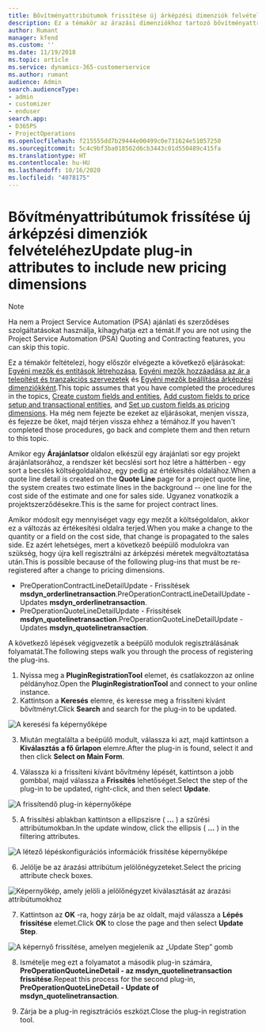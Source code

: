 ```yaml
---
title: Bővítményattribútumok frissítése új árképzési dimenziók felvételéhez
description: Ez a témakör az árazási dimenziókhoz tartozó bővítményattribútumok frissítéséről nyújt információt.
author: Rumant
manager: kfend
ms.custom: ''
ms.date: 11/19/2018
ms.topic: article
ms.service: dynamics-365-customerservice
ms.author: rumant
audience: Admin
search.audienceType:
- admin
- customizer
- enduser
search.app:
- D365PS
- ProjectOperations
ms.openlocfilehash: f215555dd7b29444e00499c0e731624e51057250
ms.sourcegitcommit: 5c4c9bf3ba018562d6cb3443c01d550489c415fa
ms.translationtype: HT
ms.contentlocale: hu-HU
ms.lasthandoff: 10/16/2020
ms.locfileid: "4078175"
---
```

# <a name="update-plug-in-attributes-to-include-new-pricing-dimensions"></a><span data-ttu-id="e1a94-103">Bővítményattribútumok frissítése új árképzési dimenziók felvételéhez</span><span class="sxs-lookup"><span data-stu-id="e1a94-103">Update plug-in attributes to include new pricing dimensions</span></span>

> [!NOTE]
> <span data-ttu-id="e1a94-104">Ha nem a Project Service Automation (PSA) ajánlati és szerződéses szolgáltatásokat használja, kihagyhatja ezt a témát.</span><span class="sxs-lookup"><span data-stu-id="e1a94-104">If you are not using the Project Service Automation (PSA) Quoting and Contracting features, you can skip this topic.</span></span>

<span data-ttu-id="e1a94-105">Ez a témakör feltételezi, hogy először elvégezte a következő eljárásokat: [Egyéni mezők és entitások létrehozása](create-custom-fields-entities.md), [Egyéni mezők hozzáadása az ár a telepítést és tranzakciós szervezetek](field-references.md) és [Egyéni mezők beállítása árképzési dimenziókként](set-up-pricing-dimensions.md).</span><span class="sxs-lookup"><span data-stu-id="e1a94-105">This topic assumes that you have completed the procedures in the topics, [Create custom fields and entities](create-custom-fields-entities.md), [Add custom fields to price setup and transactional entities](field-references.md), and [Set up custom fields as pricing dimensions](set-up-pricing-dimensions.md).</span></span> <span data-ttu-id="e1a94-106">Ha még nem fejezte be ezeket az eljárásokat, menjen vissza, és fejezze be őket, majd térjen vissza ehhez a témához.</span><span class="sxs-lookup"><span data-stu-id="e1a94-106">If you haven't completed those procedures, go back and complete them and then return to this topic.</span></span>

<span data-ttu-id="e1a94-107">Amikor egy **Árajánlatsor** oldalon elkészül egy árajánlati sor egy projekt árajánlatsorához, a rendszer két becslési sort hoz létre a háttérben - egy sort a becslés költségoldalához, egy pedig az értékesítés oldalához.</span><span class="sxs-lookup"><span data-stu-id="e1a94-107">When a quote line detail is created on the **Quote Line** page for a project quote line, the system creates two estimate lines in the background -- one line for the cost side of the estimate and one for sales side.</span></span> <span data-ttu-id="e1a94-108">Ugyanez vonatkozik a projektszerződésekre.</span><span class="sxs-lookup"><span data-stu-id="e1a94-108">This is the same  for project contract lines.</span></span>

<span data-ttu-id="e1a94-109">Amikor módosít egy mennyiséget vagy egy mezőt a költségoldalon, akkor ez a változás az értékesítési oldalra terjed.</span><span class="sxs-lookup"><span data-stu-id="e1a94-109">When you make a change to the quantity or a field on the cost side, that change is propagated to the sales side.</span></span> <span data-ttu-id="e1a94-110">Ez azért lehetséges, mert a következő beépülő modulokra van szükség, hogy újra kell regisztrálni az árképzési méretek megváltoztatása után.</span><span class="sxs-lookup"><span data-stu-id="e1a94-110">This is possible because of the following plug-ins that must be re-registered after a change to pricing dimensions.</span></span>

- <span data-ttu-id="e1a94-111">PreOperationContractLineDetailUpdate - Frissítések **msdyn_orderlinetransaction**.</span><span class="sxs-lookup"><span data-stu-id="e1a94-111">PreOperationContractLineDetailUpdate - Updates **msdyn_orderlinetransaction**.</span></span>
- <span data-ttu-id="e1a94-112">PreOperationQuoteLineDetailUpdate - Frissítések **msdyn_quotelinetransaction**.</span><span class="sxs-lookup"><span data-stu-id="e1a94-112">PreOperationQuoteLineDetailUpdate - Updates **msdyn_quotelinetransaction**.</span></span>

<span data-ttu-id="e1a94-113">A következő lépések végigvezetik a beépülő modulok regisztrálásának folyamatát.</span><span class="sxs-lookup"><span data-stu-id="e1a94-113">The following steps walk you through the process of registering the plug-ins.</span></span>

1. <span data-ttu-id="e1a94-114">Nyissa meg a **PluginRegistrationTool** elemet, és csatlakozzon az online példányhoz.</span><span class="sxs-lookup"><span data-stu-id="e1a94-114">Open the **PluginRegistrationTool** and connect to your online instance.</span></span>
2. <span data-ttu-id="e1a94-115">Kattintson a **Keresés** elemre, és keresse meg a frissíteni kívánt bővítményt.</span><span class="sxs-lookup"><span data-stu-id="e1a94-115">Click **Search** and search for the plug-in to be updated.</span></span>

 ![A keresési fa képernyőképe](media/PRT-1.png)

3. <span data-ttu-id="e1a94-117">Miután megtalálta a beépülő modult, válassza ki azt, majd kattintson a **Kiválasztás a fő űrlapon** elemre.</span><span class="sxs-lookup"><span data-stu-id="e1a94-117">After the plug-in is found, select it and then click **Select on Main Form**.</span></span>

4. <span data-ttu-id="e1a94-118">Válassza ki a frissíteni kívánt bővítmény lépését, kattintson a jobb gombbal, majd válassza a **Frissítés** lehetőséget.</span><span class="sxs-lookup"><span data-stu-id="e1a94-118">Select the step of the plug-in to be updated, right-click, and then select **Update**.</span></span>

 ![A frissítendő plug-in képernyőképe](media/PRT-2.png)
 
5. <span data-ttu-id="e1a94-120">A frissítési ablakban kattintson a ellipszisre ( **...** ) a szűrési attribútumokban.</span><span class="sxs-lookup"><span data-stu-id="e1a94-120">In the update window, click the ellipsis ( **...** ) in the filtering attributes.</span></span>

 ![A létező lépéskonfigurációs információk frissítése képernyőképe](media/PRT-3.png)
 
6. <span data-ttu-id="e1a94-122">Jelölje be az árazási attribútum jelölőnégyzeteket.</span><span class="sxs-lookup"><span data-stu-id="e1a94-122">Select the pricing attribute check boxes.</span></span>

 ![Képernyőkép, amely jelöli a jelölőnégyzet kiválasztását az árazási attribútumokhoz](media/PRT-4.png)

7. <span data-ttu-id="e1a94-124">Kattintson az **OK** -ra, hogy zárja be az oldalt, majd válassza a **Lépés frissítése** elemet.</span><span class="sxs-lookup"><span data-stu-id="e1a94-124">Click **OK** to close the page and then select **Update Step**.</span></span>

 ![A képernyő frissítése, amelyen megjelenik az „Update Step” gomb](media/PRT-5.png)
 
8. <span data-ttu-id="e1a94-126">Ismételje meg ezt a folyamatot a második plug-in számára, **PreOperationQuoteLineDetail - az msdyn_quotelinetransaction frissítése**.</span><span class="sxs-lookup"><span data-stu-id="e1a94-126">Repeat this process for the second plug-in, **PreOperationQuoteLineDetail - Update of msdyn_quotelinetransaction**.</span></span>

9. <span data-ttu-id="e1a94-127">Zárja be a plug-in regisztrációs eszközt.</span><span class="sxs-lookup"><span data-stu-id="e1a94-127">Close the plug-in registration tool.</span></span>

